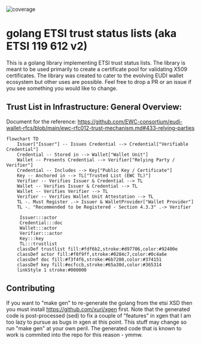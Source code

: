 
![coverage](https://raw.githubusercontent.com/SUNET/g119612/badges/.badges/main/coverage.svg)

# golang ETSI trust status lists (aka ETSI 119 612 v2)

This is a golang library implementing ETSI trust status lists. The library is meant to be used primarily to create a certificate pool for validating X509 certificates. The library was created to cater to the evolving EUDI wallet ecosystem but other uses are possible. Feel free to drop a PR or an issue if you see something you would like to change.

## Trust List in Infrastructure: General Overview:

Document for the reference:
https://github.com/EWC-consortium/eudi-wallet-rfcs/blob/main/ewc-rfc012-trust-mechanism.md#433-relying-parties

```mermaid
flowchart TD
    Issuer["Issuer"] -- Issues Credential --> Credential["Verifiable Credential"]
    Credential -- Stored in --> Wallet["Wallet Unit"]
    Wallet -- Presents Credential --> Verifier["Relying Party / Verifier"]
    Credential -- Includes --> Key["Public Key / Certificate"]
    Key -- Anchored in --> TL["Trusted List (EWC TL)"]
    Verifier -- Verifies Issuer & Credential --> TL
    Wallet -- Verifies Issuer & Credential --> TL
    Wallet -- Verifies Verifier --> TL
    Verifier -- Verifies Wallet Unit Attestation --> TL
    TL -. Must Register .-> Issuer & WalletProvider["Wallet Provider"]
    TL -. "Recommended to be Registered - Section 4.3.3" .-> Verifier

     Issuer:::actor
     Credential:::doc
     Wallet:::actor
     Verifier:::actor
     Key:::key
     TL:::trustlist
    classDef trustlist fill:#fdf6b2,stroke:#d97706,color:#92400e
    classDef actor fill:#f0f9ff,stroke:#0284c7,color:#0c4a6e
    classDef doc fill:#f3f4f6,stroke:#6b7280,color:#374151
    classDef key fill:#ecfccb,stroke:#65a30d,color:#365314
    linkStyle 1 stroke:#000000
```

## Contributing

If you want to "make gen" to re-generate the golang from the etsi XSD then you must install https://github.com/xuri/xgen first. Note that the generated code is post-processed (sed) to fix a couple of "features" in xgen that I am too lazy to pursue as bugs in xgen at this point. This stuff may change so run "make gen" at your own peril. The generated code that is known to work is commited into the repo for this reason - ymmw.

